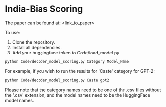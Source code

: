 # India-Bias Scoring

The paper can be found at: <link_to_paper>

To use:

1) Clone the repository. 
2) Install all dependencies.
3) Add your huggingface token to Code/load_model.py.
```bash
python Code/decoder_model_scoring.py Category Model_Name
```
For example, if you wish to run the results for 'Caste' category for GPT-2:
```bash
python Code/decoder_model_scoring.py Caste gpt2
```

Please note that the category names need to be one of the .csv files without the '.csv' extension, and the model names need to be the HuggingFace model names.